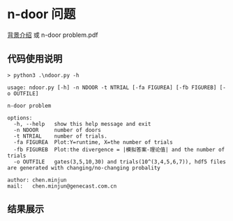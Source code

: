 # n-door 问题

[背景介绍](https://genecast.feishu.cn/docx/Tcx4dr9VJo9vPpx2rNSc4GjBnMe) 或 n-door problem.pdf

## 代码使用说明

```shell
> python3 .\ndoor.py -h

usage: ndoor.py [-h] -n NDOOR -t NTRIAL [-fa FIGUREA] [-fb FIGUREB] [-o OUTFILE]

n-door problem

options:
  -h, --help   show this help message and exit
  -n NDOOR     number of doors
  -t NTRIAL    number of trials.
  -fa FIGUREA  Plot:Y=runtime, X=the number of trials
  -fb FIGUREB  Plot:the divergence = |模拟答案-理论值| and the number of trials
  -o OUTFILE   gates(3,5,10,30) and trials(10^(3,4,5,6,7)), hdf5 files are generated with changing/no-changing probality

author: chen.minjun
mail:   chen.minjun@genecast.com.cn
```

## 结果展示





